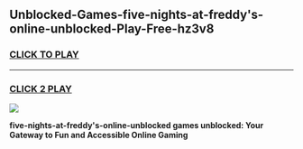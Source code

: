 
## Unblocked-Games-five-nights-at-freddy's-online-unblocked-Play-Free-hz3v8
<h3>
<a href="https://premium76.site?title=five-nights-at-freddy's-online-unblocked&ref=12A">CLICK TO PLAY</a></h3>
<hr>

<h3>
<a href="https://premium76.site?title=five-nights-at-freddy's-online-unblocked&ref=12A">CLICK 2 PLAY</a>
  
</h3>

<a href="https://premium76.site?title=five-nights-at-freddy's-online-unblocked&ref=12A"><img src="https://clearcache.store/games.png"></a>


**five-nights-at-freddy's-online-unblocked games unblocked: Your Gateway to Fun and Accessible Online Gaming**
